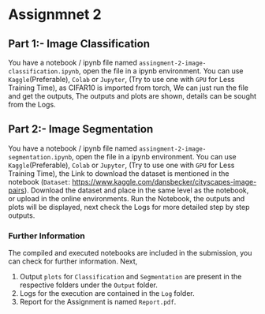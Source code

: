 # Assignmnet 2 
## Part 1:- Image Classification
You have a notebook / ipynb file named `assingment-2-image-classification.ipynb`, open the file in a ipynb environment. You can use `Kaggle`(Preferable), `Colab` or `Jupyter`, (Try to use one with `GPU` for Less Training Time), as CIFAR10 is imported from torch, We can just run the file and get the outputs, The outputs and plots are shown, details can be sought from the Logs.
## Part 2:- Image Segmentation
You have a notebook / ipynb file named `assingment-2-image-segmentation.ipynb`, open the file in a ipynb environment. You can use `Kaggle`(Preferable), `Colab` or `Jupyter`, (Try to use one with `GPU` for Less Training Time), the Link to download the dataset is mentioned in the notebook (`Dataset`:  https://www.kaggle.com/dansbecker/cityscapes-image-pairs). Download the dataset and place in the same level as the notebook, or upload in the online environments. Run the Notebook, the outputs and plots will be displayed, next check the Logs for more detailed step by step outputs.

### Further Information
The compiled and executed notebooks are included in the submission, you can check for further information. 
Next, 
1. Output `plots` for `Classification` and `Segmentation` are present in the respective folders under the `Output` folder.
2. Logs for the execution are contained in the `Log` folder.
3. Report for the Assignment is named `Report.pdf`.

